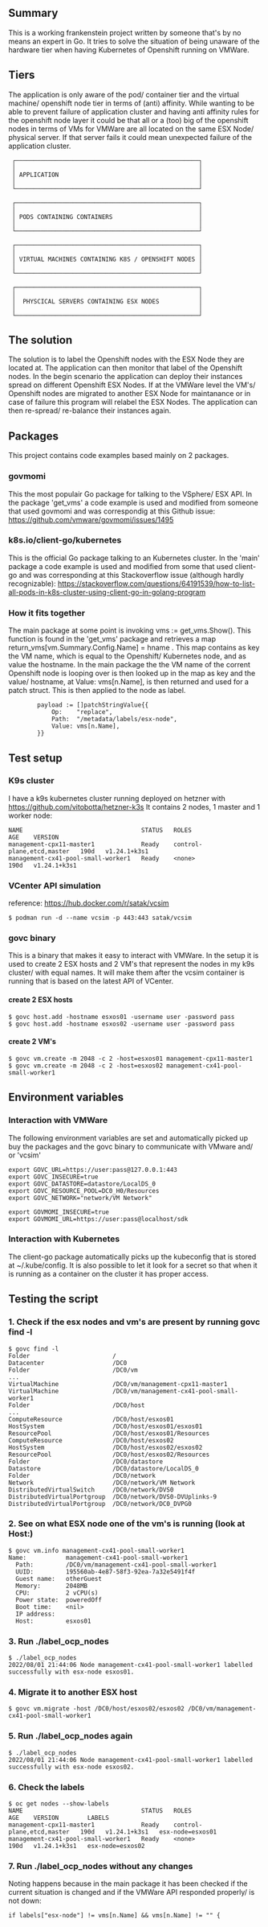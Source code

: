 ## Summary
This is a working frankenstein project written by someone that's by no means an expert in Go. It tries to solve the situation of being unaware of the hardware tier when having Kubernetes of Openshift running on VMWare.

## Tiers
The application is only aware of the pod/ container tier and the virtual machine/ openshift node tier in terms of (anti) affinity. While wanting to be able to prevent failure of application cluster and having anti affinity rules for the openshift node layer it could be that all or a (too) big of the openshift nodes in terms of VMs for VMWare are all located on the same ESX Node/ physical server. If that server fails it could mean unexpected failure of the application cluster.

     ┌───────────────────────────────────────────────────┐
     │                                                   │
     │ APPLICATION                                       │
     │                                                   │
     └───────────────────────────────────────────────────┘

     ┌───────────────────────────────────────────────────┐
     │                                                   │
     │ PODS CONTAINING CONTAINERS                        │
     │                                                   │
     └───────────────────────────────────────────────────┘

     ┌───────────────────────────────────────────────────┐
     │                                                   │
     │ VIRTUAL MACHINES CONTAINING K8S / OPENSHIFT NODES │
     │                                                   │
     └───────────────────────────────────────────────────┘

     ┌───────────────────────────────────────────────────┐
     │                                                   │
     │  PHYSCICAL SERVERS CONTAINING ESX NODES           │
     │                                                   │
     └───────────────────────────────────────────────────┘

## The solution
The solution is to label the Openshift nodes with the ESX Node they are located at. The application can then monitor that label of the Openshift nodes. In the begin scenario the application can deploy their instances spread on different Openshift ESX Nodes. If at the VMWare level the VM's/ Openshift nodes are migrated to another ESX Node for maintanance or in case of failure this program will relabel the ESX Nodes. The application can then re-spread/ re-balance their instances again.

## Packages
This project contains code examples based mainly on 2 packages.

### govmomi
This the most populair Go package for talking to the VSphere/ ESX API. In the package 'get_vms' a code example is used and modified from someone that used govmomi and was correspondig at this Github issue: https://github.com/vmware/govmomi/issues/1495

### k8s.io/client-go/kubernetes
This is the official Go package talking to an Kubernetes cluster. In the 'main' package a code example is used and modified from some that used client-go and was corresponding at this Stackoverflow issue (although hardly recognizable): https://stackoverflow.com/questions/64191539/how-to-list-all-pods-in-k8s-cluster-using-client-go-in-golang-program

### How it fits together
The main package at some point is invoking 	vms := get_vms.Show(). This function is found in the 'get_vms' package and retrieves a map return_vms[vm.Summary.Config.Name] = hname . This map contains as key the VM name, which is equal to the Openshift/ Kubernetes node, and as value the hostname. In the main package the the VM name of the corrent Openshift node is looping over is then looked up in the map as key and the value/ hostname, at Value: vms[n.Name], is then returned and used for a patch struct. This is then applied to the node as label.
```
		payload := []patchStringValue{{
			Op:    "replace",
			Path:  "/metadata/labels/esx-node",
			Value: vms[n.Name],
		}}
```
## Test setup

### K9s cluster
I have a k9s kubernetes cluster running deployed on hetzner with https://github.com/vitobotta/hetzner-k3s
It contains 2 nodes, 1 master and 1 worker node:
```
NAME                                 STATUS   ROLES                       AGE    VERSION
management-cpx11-master1             Ready    control-plane,etcd,master   190d   v1.24.1+k3s1
management-cx41-pool-small-worker1   Ready    <none>                      190d   v1.24.1+k3s1
```
### VCenter API simulation
reference: https://hub.docker.com/r/satak/vcsim
```
$ podman run -d --name vcsim -p 443:443 satak/vcsim
```
### govc binary
This is a binary that makes it easy to interact with VMWare. In the setup it is used to create 2 ESX hosts and 2 VM's that represent the nodes in my k9s cluster/ with equal names. It will make them after the vcsim container is running that is based on the latest API of VCenter.

#### create 2 ESX hosts
```
$ govc host.add -hostname esxos01 -username user -password pass
$ govc host.add -hostname esxos02 -username user -password pass
```
#### create 2 VM's
```
$ govc vm.create -m 2048 -c 2 -host=esxos01 management-cpx11-master1
$ govc vm.create -m 2048 -c 2 -host=esxos02 management-cx41-pool-small-worker1
```
## Environment variables

### Interaction with VMWare
The following environment variables are set and automatically picked up buy the packages and the govc binary to communicate with VMware and/ or 'vcsim'
```
export GOVC_URL=https://user:pass@127.0.0.1:443
export GOVC_INSECURE=true
export GOVC_DATASTORE=datastore/LocalDS_0
export GOVC_RESOURCE_POOL=DC0_H0/Resources
export GOVC_NETWORK="network/VM Network"

export GOVMOMI_INSECURE=true
export GOVMOMI_URL=https://user:pass@localhost/sdk
```
### Interaction with Kubernetes
The client-go package automatically picks up the kubeconfig that is stored at ~/.kube/config. It is also possible to let it look for a secret so that when it is running as a container on the cluster it has proper access.

## Testing the script
### 1. Check if the esx nodes and vm's are present by running govc find -l
```
$ govc find -l
Folder                       /
Datacenter                   /DC0
Folder                       /DC0/vm
...
VirtualMachine               /DC0/vm/management-cpx11-master1
VirtualMachine               /DC0/vm/management-cx41-pool-small-worker1
Folder                       /DC0/host
...
ComputeResource              /DC0/host/esxos01
HostSystem                   /DC0/host/esxos01/esxos01
ResourcePool                 /DC0/host/esxos01/Resources
ComputeResource              /DC0/host/esxos02
HostSystem                   /DC0/host/esxos02/esxos02
ResourcePool                 /DC0/host/esxos02/Resources
Folder                       /DC0/datastore
Datastore                    /DC0/datastore/LocalDS_0
Folder                       /DC0/network
Network                      /DC0/network/VM Network
DistributedVirtualSwitch     /DC0/network/DVS0
DistributedVirtualPortgroup  /DC0/network/DVS0-DVUplinks-9
DistributedVirtualPortgroup  /DC0/network/DC0_DVPG0
```

### 2. See on what ESX node one of the vm's is running (look at Host:)
```
$ govc vm.info management-cx41-pool-small-worker1
Name:           management-cx41-pool-small-worker1
  Path:         /DC0/vm/management-cx41-pool-small-worker1
  UUID:         195560ab-4e87-58f3-92ea-7a32e5491f4f
  Guest name:   otherGuest
  Memory:       2048MB
  CPU:          2 vCPU(s)
  Power state:  poweredOff
  Boot time:    <nil>
  IP address:
  Host:         esxos01
```

### 3. Run ./label_ocp_nodes
```
$ ./label_ocp_nodes
2022/08/01 21:44:06 Node management-cx41-pool-small-worker1 labelled successfully with esx-node esxos01.
```

### 4. Migrate it to another ESX host
```
$ govc vm.migrate -host /DC0/host/esxos02/esxos02 /DC0/vm/management-cx41-pool-small-worker1
```

### 5. Run ./label_ocp_nodes again
```
$ ./label_ocp_nodes
2022/08/01 21:44:06 Node management-cx41-pool-small-worker1 labelled successfully with esx-node esxos02.
```

### 6. Check the labels
```
$ oc get nodes --show-labels
NAME                                 STATUS   ROLES                       AGE    VERSION        LABELS
management-cpx11-master1             Ready    control-plane,etcd,master   190d   v1.24.1+k3s1   esx-node=esxos01
management-cx41-pool-small-worker1   Ready    <none>                      190d   v1.24.1+k3s1   esx-node=esxos02
```

### 7. Run ./label_ocp_nodes without any changes
Noting happens because in the main package it has been checked if the current situation is changed and if the VMWare API responded properly/ is not down:
```
if labels["esx-node"] != vms[n.Name] && vms[n.Name] != "" {
```